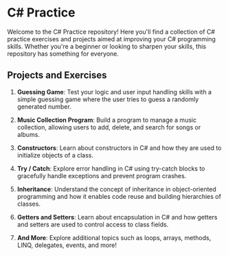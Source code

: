 # C# Practice

Welcome to the C# Practice repository! Here you'll find a collection of C# practice exercises and projects aimed at improving your C# programming skills. Whether you're a beginner or looking to sharpen your skills, this repository has something for everyone.

## Projects and Exercises

1. **Guessing Game**: Test your logic and user input handling skills with a simple guessing game where the user tries to guess a randomly generated number.

2. **Music Collection Program**: Build a program to manage a music collection, allowing users to add, delete, and search for songs or albums.

3. **Constructors**: Learn about constructors in C# and how they are used to initialize objects of a class.

4. **Try / Catch**: Explore error handling in C# using try-catch blocks to gracefully handle exceptions and prevent program crashes.

5. **Inheritance**: Understand the concept of inheritance in object-oriented programming and how it enables code reuse and building hierarchies of classes.

6. **Getters and Setters**: Learn about encapsulation in C# and how getters and setters are used to control access to class fields.

7. **And More**: Explore additional topics such as loops, arrays, methods, LINQ, delegates, events, and more!

